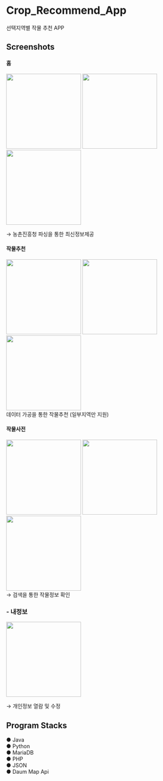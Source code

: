 Crop_Recommend_App
===================
선택지역별 작물 추천 APP    


Screenshots
------------

####  홈    

<div>
<img width="200" src="https://user-images.githubusercontent.com/39932900/83346303-2d417180-a356-11ea-9edd-a566274cd53b.jpg">
<img width="200" src="https://user-images.githubusercontent.com/39932900/83346733-1735b000-a35a-11ea-8147-5fa3c7f3b48d.jpg">
<img width="200" src="https://user-images.githubusercontent.com/39932900/83346735-17ce4680-a35a-11ea-8262-023aca5b15a2.jpg">
</div>    

→ 농촌진흥청 파싱을 통한 최신정보제공




####  작물추천   

<div>
<img width="200" src="https://user-images.githubusercontent.com/39932900/83346315-41856e80-a356-11ea-9356-1f30de9f1555.jpg">
<img width="200" src="https://user-images.githubusercontent.com/39932900/83346801-95925200-a35a-11ea-8bfc-07daa653e156.jpg">
<img width="200" src="https://user-images.githubusercontent.com/39932900/83346804-96c37f00-a35a-11ea-97d9-e8ed3214ed1e.jpg">
</div>
데이터 가공을 통한 작물추천 (일부지역만 지원)

####  작물사전    

<div>
<img width="200" src="https://user-images.githubusercontent.com/39932900/83346321-48ac7c80-a356-11ea-985f-a8b69bc75df9.jpg">
<img width="200" src="https://user-images.githubusercontent.com/39932900/83346873-3e40b180-a35b-11ea-9f1f-d5c7c81ab227.jpg">
<img width="200" src="https://user-images.githubusercontent.com/39932900/83346849-05084180-a35b-11ea-97a8-a68dd4a4eaab.jpg">
 </div>
→ 검색을 통한 작물정보 확인


### - 내정보    

<img width="200" src="https://user-images.githubusercontent.com/39932900/83346596-cd989580-a358-11ea-878b-74bcba334401.jpg">

→ 개인정보 열람 및 수정    

Program Stacks
------------
● Java    
● Python    
● MariaDB    
● PHP    
● JSON    
● Daum Map Api
